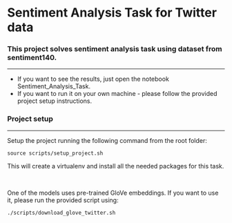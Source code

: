 # Sentiment Analysis Task for Twitter data

### This project solves sentiment analysis task using dataset from sentiment140.
---

- If you want to see the results, just open the notebook Sentiment_Analysis_Task.
- If you want to run it on your own machine - please follow the provided project setup instructions.

### Project setup
---
Setup the project running the following command from the root folder:
```
source scripts/setup_project.sh
```
This will create a virtualenv and install all the needed packages for this task.

<br>

One of the models uses pre-trained GloVe embeddings. If you want to use it, please run the provided script using:
```
./scripts/download_glove_twitter.sh
```

<br>
